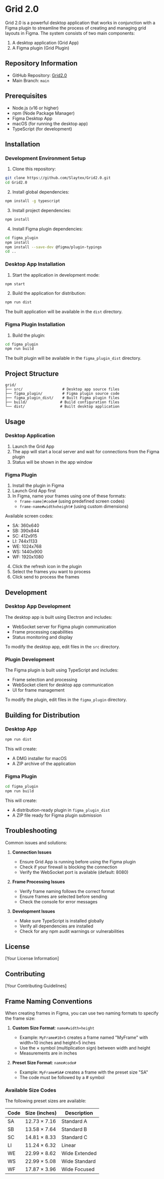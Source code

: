 # Grid 2.0

Grid 2.0 is a powerful desktop application that works in conjunction with a Figma plugin to streamline the process of creating and managing grid layouts in Figma. The system consists of two main components:
1. A desktop application (Grid App)
2. A Figma plugin (Grid Plugin)

## Repository Information
- GitHub Repository: [Grid2.0](https://github.com/Slaytex/Grid2.0)
- Main Branch: `main`

## Prerequisites

- Node.js (v16 or higher)
- npm (Node Package Manager)
- Figma Desktop App
- macOS (for running the desktop app)
- TypeScript (for development)

## Installation

### Development Environment Setup

1. Clone this repository:
```bash
git clone https://github.com/Slaytex/Grid2.0.git
cd Grid2.0
```

2. Install global dependencies:
```bash
npm install -g typescript
```

3. Install project dependencies:
```bash
npm install
```

4. Install Figma plugin dependencies:
```bash
cd figma_plugin
npm install
npm install --save-dev @figma/plugin-typings
cd ..
```

### Desktop App Installation

1. Start the application in development mode:
```bash
npm start
```

2. Build the application for distribution:
```bash
npm run dist
```

The built application will be available in the `dist` directory.

### Figma Plugin Installation

1. Build the plugin:
```bash
cd figma_plugin
npm run build
```

The built plugin will be available in the `figma_plugin_dist` directory.

## Project Structure

```
grid/
├── src/                  # Desktop app source files
├── figma_plugin/         # Figma plugin source code
├── figma_plugin_dist/    # Built Figma plugin files
├── build/               # Build configuration files
└── dist/                # Built desktop application
```

## Usage

### Desktop Application

1. Launch the Grid App
2. The app will start a local server and wait for connections from the Figma plugin
3. Status will be shown in the app window

### Figma Plugin

1. Install the plugin in Figma
2. Launch Grid App first
3. In Figma, name your frames using one of these formats:
   - `frame-name]#code#` (using predefined screen codes)
   - `frame-name#widthxheight#` (using custom dimensions)

Available screen codes:
- SA: 360x640
- SB: 390x844
- SC: 412x915
- LI: 744x1133
- WE: 1024x768
- WS: 1440x900
- WF: 1920x1080

4. Click the refresh icon in the plugin
5. Select the frames you want to process
6. Click send to process the frames

## Development

### Desktop App Development

The desktop app is built using Electron and includes:
- WebSocket server for Figma plugin communication
- Frame processing capabilities
- Status monitoring and display

To modify the desktop app, edit files in the `src` directory.

### Plugin Development

The Figma plugin is built using TypeScript and includes:
- Frame selection and processing
- WebSocket client for desktop app communication
- UI for frame management

To modify the plugin, edit files in the `figma_plugin` directory.

## Building for Distribution

### Desktop App

```bash
npm run dist
```

This will create:
- A DMG installer for macOS
- A ZIP archive of the application

### Figma Plugin

```bash
cd figma_plugin
npm run build
```

This will create:
- A distribution-ready plugin in `figma_plugin_dist`
- A ZIP file ready for Figma plugin submission

## Troubleshooting

Common issues and solutions:

1. **Connection Issues**
   - Ensure Grid App is running before using the Figma plugin
   - Check if your firewall is blocking the connection
   - Verify the WebSocket port is available (default: 8080)

2. **Frame Processing Issues**
   - Verify frame naming follows the correct format
   - Ensure frames are selected before sending
   - Check the console for error messages

3. **Development Issues**
   - Make sure TypeScript is installed globally
   - Verify all dependencies are installed
   - Check for any npm audit warnings or vulnerabilities

## License

[Your License Information]

## Contributing

[Your Contributing Guidelines] 

## Frame Naming Conventions

When creating frames in Figma, you can use two naming formats to specify the frame size:

1. **Custom Size Format**: `name#width×height`
   - Example: `MyFrame#10×5` creates a frame named "MyFrame" with width=10 inches and height=5 inches
   - Use the × symbol (multiplication sign) between width and height
   - Measurements are in inches

2. **Preset Size Format**: `name#code#`
   - Example: `MyFrame#SA#` creates a frame with the preset size "SA"
   - The code must be followed by a # symbol

### Available Size Codes

The following preset sizes are available:

| Code | Size (inches) | Description |
|------|--------------|-------------|
| SA   | 12.73 × 7.16 | Standard A  |
| SB   | 13.58 × 7.64 | Standard B  |
| SC   | 14.81 × 8.33 | Standard C  |
| LI   | 11.24 × 6.32 | Linear     |
| WE   | 22.99 × 8.62 | Wide Extended |
| WS   | 22.99 × 5.08 | Wide Standard |
| WF   | 17.87 × 3.96 | Wide Focused  | 